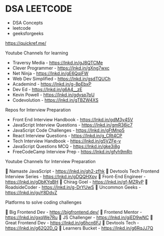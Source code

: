 # DSA LEETCODE
- DSA Concepts
- leetcode
- geeksforgeeks

https://quickref.me/

Youtube Channels for learning

- Traversy Media - https://lnkd.in/gJ8QTCMe
- Clever Programmer - https://lnkd.in/gXng7wxc
- Net Ninja - https://lnkd.in/gE6QqjFW
- Web Dev Simplified - https://lnkd.in/gsdTQUCh
- Academind - https://lnkd.in/g-8pEbxP
- Dev Ed - https://lnkd.in/g6A4__zE
- Kevin Powell - https://lnkd.in/gdysp7pU
- Codevolution - https://lnkd.in/gTBZW4XS

Repos for Interview Preparation

- Front End Interview Handbook - https://lnkd.in/gdM3y45V
- JavaScript Interview Questions - https://lnkd.in/gmR36jc7
- JavaScript Code Challenges - https://lnkd.in/gFtMnp5
- React Interview Questions - https://lnkd.in/g_CRt4CP
- Tech Interview Handbook - https://lnkd.in/g5VZFe-v
- JavaScript Questions MCQ - https://lnkd.in/gke3i8g
- FreeCodeCamp Interview Prep - https://lnkd.in/gfyh9mRn


Youtube Channels for Interview Preparation

🎥 Namaste JavaScript - https://lnkd.in/gh2-zfhk
🎥 Devtools Tech Frontend Interview Series - https://lnkd.in/gDQQHXpy
🎥 Front-End Engineer - https://lnkd.in/gDbKYqBH
🎥 Chirag Goel - https://lnkd.in/gf-MZRyP
🎥 RoadsideCoder - https://lnkd.in/g-DrYUwS
🎥 Uncommon Geeks - https://lnkd.in/guY8DdvZ

Platforms to solve coding challenges

🚉 Big Frontend Dev - https://bigfrontend.dev/
🚉 Frontend Mentor - https://lnkd.in/gxqWe7Ru
🚉 JS Challenger - https://lnkd.in/giED9wNC
🚉 Great Frontend Dev - https://lnkd.in/g6hcn6FJ
🚉 Devtools Tech - https://lnkd.in/g62Q2D_Q
🚉 Learners Bucket - https://lnkd.in/g6RqJJ7Q
